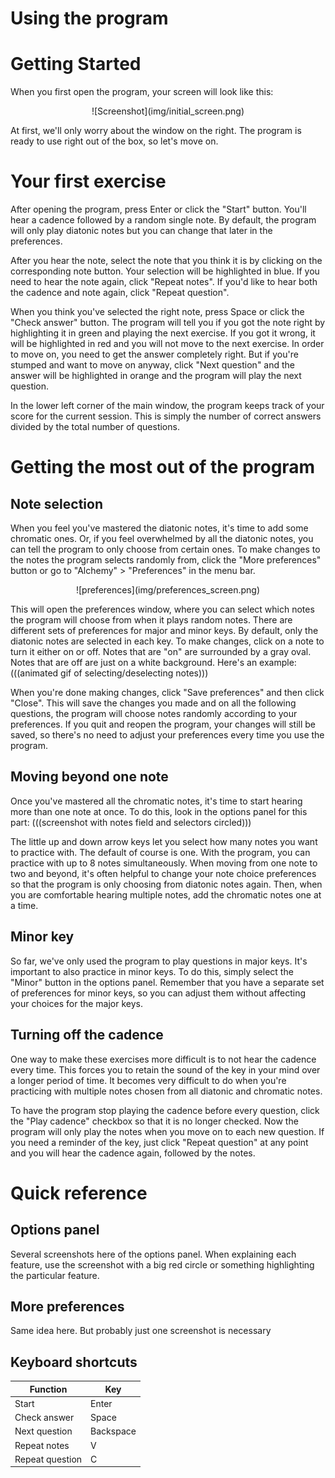 # Using the program

# Getting Started
  When you first open the program, your screen will look like this:
  <center>![Screenshot](img/initial_screen.png)</center>
  
  At first, we'll only worry about the window on the right.  The program is ready to use right out of the box, so
  let's move on.

# Your first exercise
  After opening the program, press Enter or click the "Start" button.  You'll hear a cadence followed by a random
  single note.  By default, the program will only play diatonic notes but you can change that later in the
  preferences.

  After you hear the note, select the note that you think it is by clicking on the corresponding note button.  Your
  selection will be highlighted in blue.  If you need to hear the note again, click "Repeat notes".  If you'd like
  to hear both the cadence and note again, click "Repeat question".  

  When you think you've selected the right note, press Space or click the "Check answer" button.  The program will
  tell you if you got the note right by highlighting it in green and playing the next exercise.  If you got it
  wrong, it will be highlighted in red and you will not move to the next exercise.  In order to move on, you need to
  get the answer completely right.  But if you're stumped and want to move on anyway, click "Next question" and the
  answer will be highlighted in orange and the program will play the next question. 

  In the lower left corner of the main window, the program keeps track of your score for the current session.  This
  is simply the number of correct answers divided by the total number of questions.  

# Getting the most out of the program
## Note selection
   When you feel you've mastered the diatonic notes, it's time to add some chromatic ones.  Or, if you feel overwhelmed
   by all the diatonic notes, you can tell the program to only choose from certain ones.  To make changes to the notes
   the program selects randomly from, click the "More preferences" button or go to "Alchemy" > "Preferences" in the
   menu bar.
   <center>![preferences](img/preferences_screen.png)</center>

   This will open the preferences window, where you can select which notes the program will choose from when it
   plays random notes.  There are different sets of preferences for major and minor keys.  By default, only the
   diatonic notes are selected in each key.  To make changes, click on a note to turn it either on or off.  Notes
   that are "on" are surrounded by a gray oval.  Notes that are off are just on a white background.  Here's an
   example:  (((animated gif of selecting/deselecting notes)))

   When you're done making changes, click "Save preferences" and then click "Close".  This will save the changes
   you made and on all the following questions, the program will choose notes randomly according to your
   preferences.  If you quit and reopen the program, your changes will still be saved, so there's no need to adjust
   your preferences every time you use the program. 

## Moving beyond one note
   Once you've mastered all the chromatic notes, it's time to start hearing more than one note at once.  To do
   this, look in the options panel for this part:  (((screenshot with notes field and selectors circled)))
   
   The little up and down arrow keys let you select how many notes you want to practice with.  The default of
   course is one.  With the program, you can practice with up to 8 notes simultaneously.  When moving from one note
   to two and beyond, it's often helpful to change your note choice preferences so that the program is only
   choosing from diatonic notes again.  Then, when you are comfortable hearing multiple notes, add the chromatic
   notes one at a time.

## Minor key
So far, we've only used the program to play questions in major keys.  It's important to also practice in minor
keys.  To do this, simply select the "Minor" button in the options panel.  Remember that you have a separate set
of preferences for minor keys, so you can adjust them without affecting your choices for the major keys.    

## Turning off the cadence
One way to make these exercises more difficult is to not hear the cadence every time.  This forces you to retain
the sound of the key in your mind over a longer period of time.  It becomes very difficult to do when you're
practicing with multiple notes chosen from all diatonic and chromatic notes.

To have the program stop playing the cadence before every question, click the "Play cadence" checkbox so that it
is no longer checked.  Now the program will only play the notes when you move on to each new question.  If you
need a reminder of the key, just click "Repeat question" at any point and you will hear the cadence again,
followed by the notes.  

# Quick reference
## Options panel
Several screenshots here of the options panel.  When explaining each feature, use the screenshot with a big red circle
or something highlighting the particular feature.
   
## More preferences
Same idea here.  But probably just one screenshot is necessary

## Keyboard shortcuts

| Function      |   Key   |
 ---------------|---------|
Start	        |  Enter  |
Check answer    |  Space  |
Next question   |Backspace|
Repeat notes    |   V	  |
Repeat question |   C	  |
